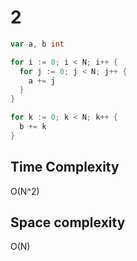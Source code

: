 # 2

```go
var a, b int

for i := 0; i < N; i++ {
  for j := 0; j < N; j++ {
    a += j
  }
}

for k := 0; k < N; k++ {
  b += k
}
```

## Time Complexity

O(N^2)

## Space complexity

O(N)
